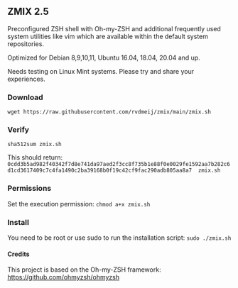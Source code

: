 ## ZMIX 2.5
Preconfigured ZSH shell with Oh-my-ZSH and additional frequently used system utilities like vim which are available 
within the default system repositories.

Optimized for Debian 8,9,10,11, Ubuntu 16.04, 18.04, 20.04 and up. 

Needs testing on Linux Mint systems. Please try and share your experiences.

### Download
```wget https://raw.githubusercontent.com/rvdmeij/zmix/main/zmix.sh```

### Verify
```sha512sum zmix.sh```

This should return:
```0cdd3b5ad982f40342f7d8e741da97aed2f3cc8f735b1e88f0e0029fe1592aa7b282c6d1cd3617409c7c4fa1490c2ba39168b0f19c42cf9fac290adb805aa8a7  zmix.sh```

### Permissions
Set the execution permission:
``chmod a+x zmix.sh``

### Install
You need to be root or use sudo to run the installation script:
``sudo ./zmix.sh``

#### Credits 
This project is based on the Oh-my-ZSH framework: https://github.com/ohmyzsh/ohmyzsh
